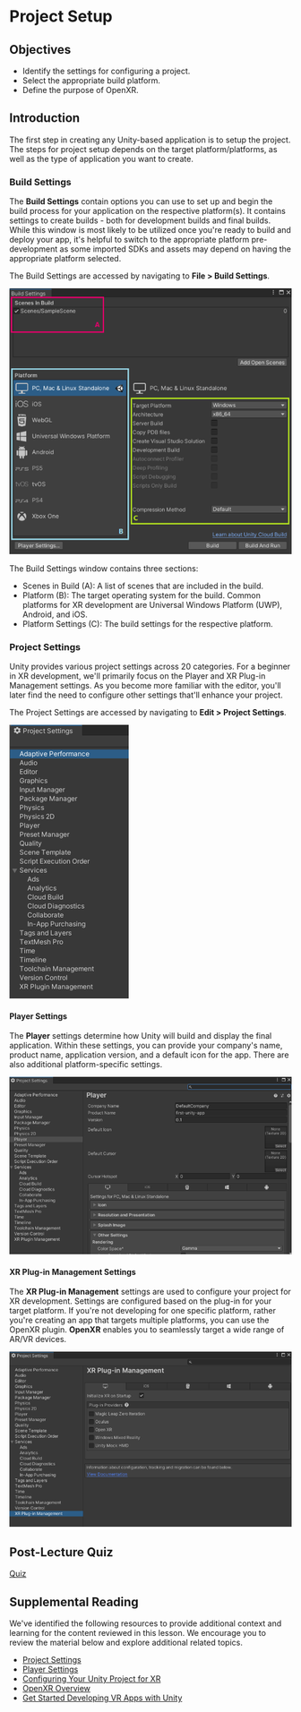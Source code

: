 # Project Setup

## Objectives

- Identify the settings for configuring a project.
- Select the appropriate build platform.
- Define the purpose of OpenXR.

## Introduction

The first step in creating any Unity-based application is to setup the project. The steps for project setup depends on the target platform/platforms, as well as the type of application you want to create.

### Build Settings

The **Build Settings** contain options you can use to set up and begin the build process for your application on the respective platform(s). It contains settings to create builds - both for development builds and final builds. While this window is most likely to be utilized once you're ready to build and deploy your app, it's helpful to switch to the appropriate platform pre-development as some imported SDKs and assets may depend on having the appropriate platform selected.

 The Build Settings are accessed by navigating to **File > Build Settings**.

![A screenshot of Unity's build settings, including scenes, platform and platform settings.](../../images/build-settings.png)

The Build Settings window contains three sections:

- Scenes in Build (A): A list of scenes that are included in the build.
- Platform (B): The target operating system for the build. Common platforms for XR development are Universal Windows Platform (UWP), Android, and iOS.
- Platform Settings (C): The build settings for the respective platform.

### Project Settings

Unity provides various project settings across 20 categories. For a beginner in XR development, we'll primarily focus on the Player and XR Plug-in Management settings. As you become more familiar with the editor, you'll later find the need to configure other settings that'll enhance your project.

The Project Settings are accessed by navigating to **Edit > Project Settings**.

![A screenshot of Unity's Project Settings.](../../images/project-settings.png)

#### Player Settings

The **Player** settings determine how Unity will build and display the final application. Within these settings, you can provide your company's name, product name, application version, and a default icon for the app. There are also additional platform-specific settings.

![A screenshot of Unity's Player Settings.](../../images/player-settings.png)

#### XR Plug-in Management Settings

The **XR Plug-in Management** settings are used to configure your project for XR development. Settings are configured based on the plug-in for your target platform. If you're not developing for one specific platform, rather you're creating an app that targets multiple platforms, you can use the OpenXR plugin. **OpenXR** enables you to seamlessly target a wide range of AR/VR devices.

![A screenshot of Unity's XR Plug-in Management.](../../images/xr-plugin.png)

## Post-Lecture Quiz

[Quiz](https://ashy-plant-023e6671e.1.azurestaticapps.net/quiz/18)

## Supplemental Reading

We've identified the following resources to provide additional context and learning for the content reviewed in this lesson. We encourage you to review the material below and explore additional related topics.

- [Project Settings](https://docs.unity3d.com/Manual/comp-ManagerGroup.html)
- [Player Settings](https://docs.unity3d.com/Manual/class-PlayerSettings.html)
- [Configuring Your Unity Project for XR](https://docs.unity3d.com/Manual/comp-ManagerGroup.html)
- [OpenXR Overview](https://youtu.be/PxPIr_C5s7k)
- [Get Started Developing VR Apps with Unity](https://developer.oculus.com/unity/)
